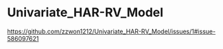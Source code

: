 # Univariate_HAR-RV_Model<?xml version="1.0" encoding="utf-8" standalone="no"?>

https://github.com/zzwon1212/Univariate_HAR-RV_Model/issues/1#issue-586097621
